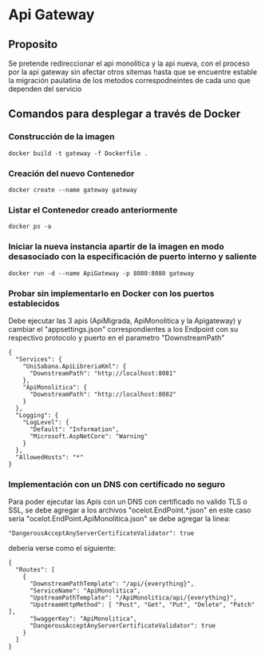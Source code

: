 # Api Gateway

## Proposito
Se pretende redireccionar el api monolitica y la api nueva, con el proceso por la api gateway sin afectar otros sitemas 
hasta que se encuentre estable la migración paulatina de los metodos correspodneintes de cada uno que dependen del servicio

## Comandos para desplegar a través de Docker

### Construcción de la imagen
```
docker build -t gateway -f Dockerfile .
```

### Creación del nuevo Contenedor
```
docker create --name gateway gateway
```

### Listar el Contenedor creado anteriormente
```
docker ps -a
```

### Iniciar la nueva instancia apartir de la imagen en modo desasociado con la especificación de puerto interno y saliente
```
docker run -d --name ApiGateway -p 8080:8080 gateway
```

### Probar sin implementarlo en Docker con los puertos establecidos
Debe ejecutar las 3 apis (ApiMigrada, ApiMonolitica y la Apigateway) y cambiar el "appsettings.json" correspondientes a los Endpoint con su respectivo protocolo y puerto
en el parametro "DownstreamPath"
````
{
  "Services": {
    "UniSabana.ApiLibreriaKml": {
      "DownstreamPath": "http://localhost:8081"
    },
    "ApiMonolitica": {
      "DownstreamPath": "http://localhost:8082"
    }
  },
  "Logging": {
    "LogLevel": {
      "Default": "Information",
      "Microsoft.AspNetCore": "Warning"
    }
  },
  "AllowedHosts": "*"
}

````
### Implementación con un DNS con certificado no seguro
Para poder ejecutar las Apis con un DNS con certificado no valido TLS o SSL, se debe agregar a los archivos
"ocelot.EndPoint.*.json" en este caso seria "ocelot.EndPoint.ApiMonolitica.json" se debe agregar la linea:
````
"DangerousAcceptAnyServerCertificateValidator": true
````
deberia verse como el siguiente:
````
{
  "Routes": [
    {
      "DownstreamPathTemplate": "/api/{everything}",
      "ServiceName": "ApiMonolitica",
      "UpstreamPathTemplate": "/ApiMonolitica/api/{everything}",
      "UpstreamHttpMethod": [ "Post", "Get", "Put", "Delete", "Patch" ],
      "SwaggerKey": "ApiMonolitica",
      "DangerousAcceptAnyServerCertificateValidator": true
    }
  ]
}
````




